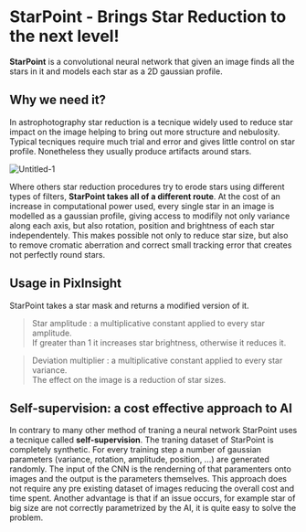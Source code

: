 # StarPoint - Brings Star Reduction to the next level!

**StarPoint** is a convolutional neural network that given an image finds all the stars in it and models each star as a 2D gaussian profile.

## Why we need it?
In astrophotography star reduction is a tecnique widely used to reduce star impact on the image helping to bring out more structure and nebulosity. Typical tecniques require much trial and error and gives little control on star profile. Nonetheless they usually produce artifacts around stars.

![Untitled-1](https://user-images.githubusercontent.com/27781906/191260951-b5058191-9d39-4ea4-8a6c-922b0f15db1c.png)

Where others star reduction procedures try to erode stars using different types of filters, **StarPoint takes all of a different route**. At the cost of an increase in computational power used, every single star in an image is modelled as a gaussian profile, giving access to modifily not only variance along each axis, but also rotation, position and brightness of each star independentely. This makes possible not only to reduce star size, but also to remove cromatic aberration and correct small tracking error that creates not perfectly round stars.

## Usage in PixInsight
StarPoint takes a star mask and returns a modified version of it.

> Star amplitude : a multiplicative constant applied to every star amplitude.<br />
> If greater than 1 it increases star brightness, otherwise it reduces it.

> Deviation multiplier : a multiplicative constant applied to every star variance.<br />
> The effect on the image is a reduction of star sizes.

## Self-supervision: a cost effective approach to AI
In contrary to many other method of traning a neural network StarPoint uses a tecnique called **self-supervision**. The traning dataset of StarPoint is completely synthetic. For every training step a number of gaussian parameters (variance, rotation, amplitude, position, ...) are generated randomly. The input of the CNN is the renderning of that paramenters onto images and the output is the parameters themselves.
This approach does not require any pre existing dataset of images reducing the overall cost and time spent. Another advantage is that if an issue occurs, for example star of big size are not correctly parametrized by the AI, it is quite easy to solve the problem.
